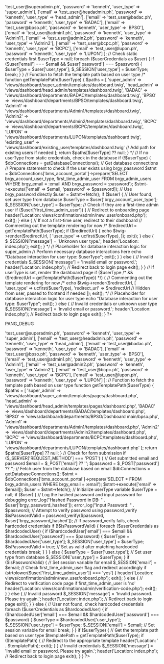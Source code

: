 <?php
session_start();
require_once './vendor/autoload.php';
require_once './controllers/db_connection.php'; // Include the database connection

// Initialize Twig with the correct loader path
$loader = new \Twig\Loader\FilesystemLoader(__DIR__ . '/views');
$twig = new \Twig\Environment($loader);

// Get email and password from form submission
$email = $_POST['email'];
$password = $_POST['password'];

// Define user credentials and types
$userCredentials = [
    ['email' => 'test_user@superadmin.ph', 'password' => 'kenneth', 'user_type' => 'super_admin'],
    ['email' => 'test_user@headadmin.ph', 'password' => 'kenneth', 'user_type' => 'head_admin'],
    ['email' => 'test_user@badac.ph', 'password' => 'kenneth', 'user_type' => 'BADAC'],
    ['email' => 'test_user@bpso.ph', 'password' => 'kenneth', 'user_type' => 'BPSO'],
    ['email' => 'test_user@admin1.ph', 'password' => 'kenneth', 'user_type' => 'Admin1'],
    ['email' => 'test_user@admin2.ph', 'password' => 'kenneth', 'user_type' => 'Admin2'],
    ['email' => 'test_user@bcpc.ph', 'password' => 'kenneth', 'user_type' => 'BCPC'],
    ['email' => 'test_user@lupon.ph', 'password' => 'kenneth', 'user_type' => 'LUPON']
];

// Check static credentials first
$userType = null;
foreach ($userCredentials as $user) {
    if ($user['email'] === $email && $user['password'] === $password) {
        $userType = $user['user_type'];
        $_SESSION['user_type'] = $userType;
        break;
    }
}

// Function to fetch the template path based on user type
/* 
function getTemplatePath($userType) {
    $paths = [
        'super_admin' => 'views/dashboard/super_admin/templates/dashboard.twig',
        'head_admin' => 'views/dashboard/head_admin/templates/dashboard.twig',
        'BADAC' => 'views/dashboard/departments/BADAC/templates/dashboard.twig',
        'BPSO' => 'views/dashboard/departments/BPSO/templates/dashboard.twig',
        'Admin1' => 'views/dashboard/departments/Admin1/templates/dashboard.twig',
        'Admin2' => 'views/dashboard/departments/Admin2/templates/dashboard.twig',
        'BCPC' => 'views/dashboard/departments/BCPC/templates/dashboard.twig',
        'LUPON' => 'views/dashboard/departments/LUPON/templates/dashboard.twig',
        'existing_user' => 'views/dashboard/existing_user/templates/dashboard.twig' // Add path for existing users if needed
    ];
    return $paths[$userType] ?? null;
}
*/

// If no userType from static credentials, check in the database
if (!$userType) {
    $dbConnections = getDatabaseConnections(); // Get database connections

    // Prepare statement to check if the user exists using brgy_password
    $stmt = $dbConnections['bms_account_portal']->prepare('SELECT brgy_account_user_type, first_time_admin_user FROM brgy_admin_users WHERE brgy_email = :email AND brgy_password = :password');
    $stmt->execute(['email' => $email, 'password' => $password]); // Use brgy_password directly
    $user = $stmt->fetch();

    if ($user) {
        // User found, set user type from database
        $userType = $user['brgy_account_user_type'];
        $_SESSION['user_type'] = $userType;

        // Check if they are a first-time admin user
        if ($user['first_time_admin_user']) {
            // Redirect to onboarding page
            header('Location: views/confirmation/admin/new_user/onboard.php');
            exit();
        } else {
            // If not a first-time user, redirect to their dashboard
            // Commenting out the template rendering for now
            /*
            $redirectUrl = getTemplatePath($userType);
            if ($redirectUrl) {
                echo $twig->render($redirectUrl, [
                    'user_type' => ucfirst($userType),
                ]);
                exit();
            } else {
                $_SESSION['message'] = 'Unknown user type.';
                header('Location: index.php');
                exit();
            }
            */
            // Placeholder for database interaction logic for super_admin
            // Perform necessary database interactions here
            echo "Database interaction for user type: $userType";
            exit();
        }
    } else {
        // Invalid credentials
        $_SESSION['message'] = 'Invalid email or password.';
        header('Location: index.php'); // Redirect back to login page
        exit();
    }
}

// If userType is set, render the dashboard page
if ($userType /* && ($redirectUrl = getTemplatePath($userType)) */) {
    // Commenting out the template rendering for now
    /*
    echo $twig->render($redirectUrl, [
        'user_type' => ucfirst($userType),
        'redirect_url' => $redirectUrl // Hidden from user, passed to frontend if needed
    ]);
    exit();
    */
    // Placeholder for database interaction logic for user type
    echo "Database interaction for user type: $userType";
    exit();
} else {
    // Invalid credentials or unknown user type
    $_SESSION['message'] = 'Invalid email or password.';
    header('Location: index.php'); // Redirect back to login page
    exit();
}
?>

PANG_DEBUG









<?php
session_start();
require_once './vendor/autoload.php';
require_once './controllers/db_connection.php'; // Include the database connection

// Define user credentials and types
$userCredentials = [
    ['email' => 'test_user@superadmin.ph', 'password' => 'kenneth', 'user_type' => 'super_admin'],
    ['email' => 'test_user@headadmin.ph', 'password' => 'kenneth', 'user_type' => 'head_admin'],
    ['email' => 'test_user@badac.ph', 'password' => 'kenneth', 'user_type' => 'BADAC'],
    ['email' => 'test_user@bpso.ph', 'password' => 'kenneth', 'user_type' => 'BPSO'],
    ['email' => 'test_user@admin1.ph', 'password' => 'kenneth', 'user_type' => 'Admin1'],
    ['email' => 'test_user@admin2.ph', 'password' => 'kenneth', 'user_type' => 'Admin2'],
    ['email' => 'test_user@bcpc.ph', 'password' => 'kenneth', 'user_type' => 'BCPC'],
    ['email' => 'test_user@lupon.ph', 'password' => 'kenneth', 'user_type' => 'LUPON']
];

// Function to fetch the template path based on user type
function getTemplatePath($userType) {
    $paths = [
        'super_admin' => 'views/dashboard/super_admin/templates/pages/dashboard.php',
        'head_admin' => 'views/dashboard/head_admin/templates/pages/dashboard.php',
        'BADAC' => 'views/dashboard/departments/BADAC/templates/dashboard.php',
        'BPSO' => 'views/dashboard/departments/BPSO/Dashboard main/bpso.php',
        'Admin1' => 'views/dashboard/departments/Admin1/templates/dashboard.php',
        'Admin2' => 'views/dashboard/departments/Admin2/templates/dashboard.php',
        'BCPC' => 'views/dashboard/departments/BCPC/templates/dashboard.php',
        'LUPON' => 'views/dashboard/departments/LUPON/templates/dashboard.php'
    ];
    return $paths[$userType] ?? null;
}

// Check for form submission
if ($_SERVER['REQUEST_METHOD'] === 'POST') {
    // Get submitted email and password
    $email = $_POST['email'] ?? '';
    $password = $_POST['password'] ?? '';

    // Fetch user from the database based on email
    $dbConnections = getDatabaseConnections();
    $stmt = $dbConnections['bms_account_portal']->prepare('SELECT * FROM brgy_admin_users WHERE brgy_email = :email');
    $stmt->execute(['email' => $email]); 
    $user = $stmt->fetch();

    // Initialize userType variable
    $userType = null;

    if ($user) {
        // Log the hashed password and input password for debugging
        error_log("Hashed Password in DB: " . $user['brgy_password_hashed']);
        error_log("Input Password: " . $password);

        // Attempt to verify password using password_verify
        $isPasswordValid = password_verify($password, $user['brgy_password_hashed']);

        // If password_verify fails, check hardcoded credentials
        if (!$isPasswordValid) {
            foreach ($userCredentials as $hardcodedUser) {
                if ($hardcodedUser['email'] === $email && $hardcodedUser['password'] === $password) {
                    $userType = $hardcodedUser['user_type'];
                    $_SESSION['user_type'] = $userType;
                    $isPasswordValid = true; // Set as valid after matching hardcoded credentials
                    break;
                }
            }
        } else {
            $userType = $user['user_type']; // Set user type from database
            $_SESSION['user_type'] = $userType;
        }

        if ($isPasswordValid) {
            // Set session variable for email
            $_SESSION['email'] = $email;

            // Check first_time_admin_user flag and redirect accordingly
            if (strtolower($user['first_time_admin_user']) === 'yes') {
                header('Location: views/confirmation/admin/new_user/onboard.php');
                exit();
            } else {
                // Redirect to verification code page if first_time_admin_user is 'no'
                header('Location: views/confirmation/admin/verification-code.php');
                exit();
            }
        } else {
            // Invalid password
            $_SESSION['message'] = 'Invalid password. Please try again.';
            header('Location: index.php'); // Redirect back to login page
            exit();
        }
    } else {
        // User not found, check hardcoded credentials
        foreach ($userCredentials as $hardcodedUser) {
            if ($hardcodedUser['email'] === $email && $hardcodedUser['password'] === $password) {
                $userType = $hardcodedUser['user_type'];
                $_SESSION['user_type'] = $userType;
                $_SESSION['email'] = $email; // Set session variable for email
                break;
            }
        }

        if ($userType) {
            // Get the template path based on user type
            $templatePath = getTemplatePath($userType);
            if ($templatePath) {
                // Redirect to the appropriate template
                header('Location: ' . $templatePath);
                exit();
            }
        }

        // Invalid credentials
        $_SESSION['message'] = 'Invalid email or password. Please try again.';
        header('Location: index.php'); // Redirect back to login page
        exit();
    }
}
?>


